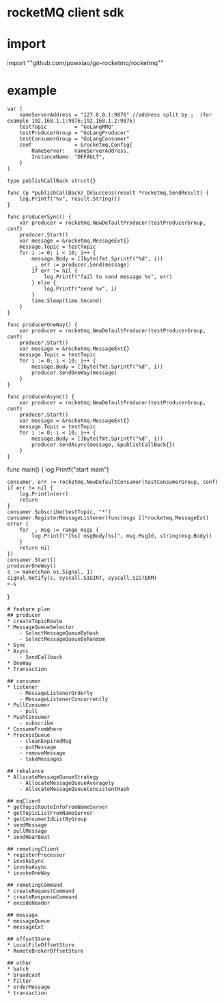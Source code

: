 # rocketMQ client sdk

# import
import	""github.com/powxiao/go-rocketmq/rocketmq""

# example
```
var (
	nameServerAddress = "127.0.0.1:9876" //address split by ;  (for example 192.168.1.1:9876;192.168.1.2:9876)
	testTopic         = "GoLangRMQ"
	testProducerGroup = "GoLangProducer"
	testConsumerGroup = "GoLangConsumer"
	conf              = &rocketmq.Config{
		NameServer:   nameServerAddress,
		InstanceName: "DEFAULT",
	}
)
```

```
type publishCallBack struct{}

func (p *publishCallBack) OnSuccess(result *rocketmq.SendResult) {
	log.Printf("%v", result.String())
}

func producerSync() {
	var producer = rocketmq.NewDefaultProducer(testProducerGroup, conf)
	producer.Start()
	var message = &rocketmq.MessageExt{}
	message.Topic = testTopic
	for i := 0; i < 10; i++ {
		message.Body = []byte(fmt.Sprintf("%d", i))
		_, err := producer.Send(message)
		if err != nil {
			log.Printf("fail to send message %v", err)
		} else {
			log.Printf("send %v", i)
		}
		time.Sleep(time.Second)
	}
}
```
```
func producerOneWay() {
	var producer = rocketmq.NewDefaultProducer(testProducerGroup, conf)
	producer.Start()
	var message = &rocketmq.MessageExt{}
	message.Topic = testTopic
	for i := 0; i < 10; i++ {
		message.Body = []byte(fmt.Sprintf("%d", i))
		producer.SendOneWay(message)
	}
}
```
```
func producerAsync() {
	var producer = rocketmq.NewDefaultProducer(testProducerGroup, conf)
	producer.Start()
	var message = &rocketmq.MessageExt{}
	message.Topic = testTopic
	for i := 0; i < 10; i++ {
		message.Body = []byte(fmt.Sprintf("%d", i))
		producer.SendAsync(message, &publishCallBack{})
	}
}

```
func main() {
	log.Printf("start main")

	consumer, err := rocketmq.NewDefaultConsumer(testConsumerGroup, conf)
	if err != nil {
		log.Println(err)
		return
	}
	consumer.Subscribe(testTopic, "*")
	consumer.RegisterMessageListener(func(msgs []*rocketmq.MessageExt) error {
		for _, msg := range msgs {
			log.Printf("[%s] msgBody[%s]", msg.MsgId, string(msg.Body))
		}
		return nil
	})
	consumer.Start()
	producerOneWay()
	s := make(chan os.Signal, 1)
	signal.Notify(s, syscall.SIGINT, syscall.SIGTERM)
	<-s
}
```
# feature plan
## producer
* createTopicRoute
* MessageQueueSelector
    - SelectMessageQueueByHash
    - SelectMessageQueueByRandom
* Sync
* Async
    - SendCallback
* OneWay
* Transaction

## consumer
* listener
    - MessageListenerOrderly
    - MessageListenerConcurrently
* PullConsumer
    - pull
* PushConsumer
    - subscribe
* ConsumeFromWhere
* ProcessQueue
    - cleanExpiredMsg
    - putMessage
    - removeMessage
    - takeMessages

## rebalance
* AllocateMessageQueueStrategy
    - AllocateMessageQueueAveragely
    - AllocateMessageQueueConsistentHash
    
## mqClient
* getTopicRouteInfoFromNameServer
* getTopicListFromNameServer
* getConsumerIdListByGroup
* sendMessage
* pullMessage 
* sendHearBeat

## remotingClient
* registerProcessor
* invokeSync
* invokeAsync
* invokeOneWay

## remotingCommand
* createRequestCommand
* createResponseCommand
* encodeHeader

## message
* messageQueue
* messageExt

## offsetStore
* LocalFileOffsetStore
* RemoteBrokerOffsetStore

## other
* batch
* broadcast
* filter
* orderMessage
* transaction




